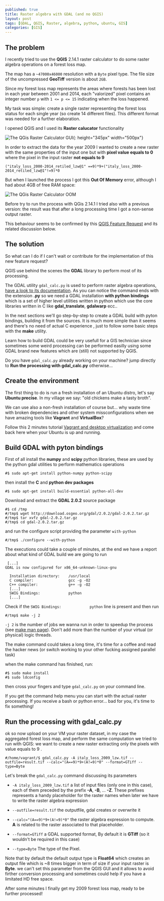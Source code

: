 ```yaml
---
published: true
title: Raster algebra with GDAL (and no QGIS)
layout: post
tags: [GDAL, QGIS, Raster, algebra, python, ubuntu, GIS]
categories: [GIS]
---
```

## The problem

I recently tried to use the **QGIS** 2.14.1 raster calculator to do some raster algebra operations on a forest loss map. 

The map has a `~47000x46000` resolution with a `Byte` pixel type. The file size of the uncompressed **GeoTiff** version is about `2GB`.

Since my forest loss map represents the areas where forests has been lost in each year between 2001 and 2014, each "valorized" pixel contains an integer number `p` with `1 <= p <= 15` indicating when the loss happened.

My task was simple: create a single raster representing the forest loss status for each single year (so create 14 different files). This different format was needed for a further elaboration.

I opened QGIS and I used its **Raster calucator** functionality

![The QGis Raster Calculator GUI](https://rawgit.com/f-ds/f-ds.github.io/master/public/img/raster-calculator.jpg){: height="345px" width="500px"}

In order to extract the data for the year 2009 I wanted to create a new raster with the same properties of the input one but with **pixel value equals to 0** where the pixel in the input raster **not equals to 9**

`("italy_loss_2000-2014_retiled_lzw@1" ==9)*9+("italy_loss_2000-2014_retiled_lzw@1"!=9)*0`

But when I launched the process I got this **Out Of Memory** error, although I had about 4GB of free RAM space:

![The QGis Raster Calculator OOM](https://rawgit.com/f-ds/f-ds.github.io/master/public/img/raster-calculator-error.jpg)

Before try to run the process with QGis 2.14.1 I tried also with a previous version: the result was that after a long processing time I got a non-sense output raster.

This behaviour seems to be confirmed by this [QGIS Feature Request](https://hub.qgis.org/issues/13336) and its related discussion below.

## The solution

So what can I do if I can't wait or contribute for the implementation of this new feature request?

QGIS use behind the scenes the **GDAL** library to perform most of its processing.

The GDAL utility `gdal_calc.py` is used to perform raster algebra operations, [have a look to its documentation](http://www.gdal.org/gdal_calc.html). As you can notice the command ends with the extension  **.py** so we need a GDAL installation **with python bindings** which is a set of higher level utilities written in python which use the core libraries written in C like **gdal_translate**, **gdalwarp** ecc..

In the next sections we'll go step-by-step to create a GDAL build with pyton bindings, building it from the sources. It is much more simple than it seems and there's no need of actual C experience , just to follow some basic steps with the **make** utility.

Learn how to build GDAL could be very usefull for a GIS technician since sometimes some weird processing can be performed easilly using some GDAL brand new features which are (still) not supported by QGIS.

Do you have `gdal_calc.py` already working on your machine? jump directly to **Run the processing with gdal_calc.py** otherwise...

## Create the environment
The first thing to do is run a fresh installation of an Ubuntu distro, let's say **Ubuntu precise**. In my village we say: "old chickens make a tasty broth". 

We can use also a non-fresh installation of course but... why waste time with broken dependencies and other system missconfigurations when we have amazing tools like **Vagrant** and **VirtualBox**?

Follow this 2 minutes tutorial [Vagrant and desktop virtualization](http://f-ds.github.io/devops/2016/04/14/real-vagrant-in-2-minutes-run-ubuntu-or-centos.html) and come back here when your Ubuntu is up and running.

## Build GDAL with pyton bindings

First of all install the **numpy** and **scipy** python libraries, these are used by the python gdal utilities to perform mathematics operations

```
#$ sudo apt-get install python-numpy python-scipy 
```

then install the **C** and **python dev packages**

```
#$ sudo apt-get install build-essential python-all-dev
```

Download and extract the **GDAL 2.0.2** source package

```
#$ cd /tmp
#/tmp$ wget http://download.osgeo.org/gdal/2.0.2/gdal-2.0.2.tar.gz
#/tmp$ tar xvfz gdal-2.0.2.tar.gz
#/tmp$ cd gdal-2.0.2.tar.gz
```

and run the configure script providing the parameter `with-python`

```
#/tmp$ ./configure --with-python
```

The executions could take a couple of minutes, at the end we have a report about what kind of GDAL build we are going to run

```
 [...]
GDAL is now configured for x86_64-unknown-linux-gnu

  Installation directory:    /usr/local
  C compiler:                gcc -g -O2
  C++ compiler:              g++ -g -O2
  [...]
  SWIG Bindings:             python
  [...]
```

Check if the `SWIG Bindings:             python` line is present and then run 

```
#/tmp$ make -j 2
```

`-j 2` is the number of jobs we wanna run in order to speedup the process (see [make man page](http://linux.die.net/man/1/make)). Don't add more than the number of your virtual (or physical) logic threads.

The make command could takes a long time, it's time for a coffee and read the hacker news (or switch working to your other fucking assigned parallel task)

when the make command has finished, run:

```
#$ sudo make install
#$ sudo ldconfig
```

then cross your fingers and type `gdal_calc.py` on your command line. 

If you get the command help menu you can start with the actual raster processing. If you receive a bash or python error... bad for you, it's time to fix something!

## Run the processing with gdal_calc.py

ok so now upload on your VM your raster dataset, in my case the aggregated forest loss map, and perform the same computation we tried to run with QGIS: we want to create a new raster extracting only the pixels with value equals to 9 .

```
#/home/vagrant/$ gdal_calc.py -A italy_loss_2009_lzw.tif --outfile=result.tif --calc="(A==9)*9+(A!=9)*0" --format=GTiff --type=Byte
```

Let's break the `gdal_calc.py` command discussing its parameters 

* `-A italy_loss_2009_lzw.tif` a list of input files (only one in this case), each of them preceded by the prefix **-A**, **-B**, ... **-Z**. These prefixes represents a handy placeholder for the raster names when later we have to write the raster algebra expression

* `--outfile=result.tif` the outputfile, gdal creates or overwrite it

* `--calc="(A==9)*9+(A!=9)*0"` the raster algebra expression to compute. **A** is related to the raster associated to that placeholder.

* `--format=GTiff` a GDAL supported format, By default it is **GTiff** (so it wouldn't be required in this case)

* `--type=Byte` The type of the Pixel. 

Note that by default the default output type is **Float64** which creates an output file which is ~8 times bigger in term of size if your input raster is **Byte**. we can't set this parameter from the QGIS GUI and it allows to avoid firther conversion processing and sometimes could help if you have a limitated HD free space.


After some minutes I finally get my 2009 forest loss map, ready to be further processed!